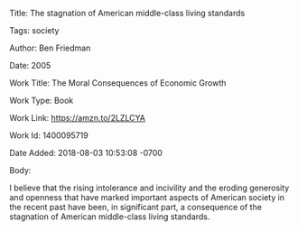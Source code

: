 Title:  The stagnation of American middle-class living standards

Tags:   society

Author: Ben Friedman

Date:   2005

Work Title: The Moral Consequences of Economic Growth

Work Type: Book

Work Link: https://amzn.to/2LZLCYA

Work Id: 1400095719

Date Added: 2018-08-03 10:53:08 -0700

Body: 

I believe that the rising intolerance and incivility and the eroding generosity and openness that have marked important aspects of American society in the recent past have been, in significant part, a consequence of the stagnation of American middle-class living standards.


